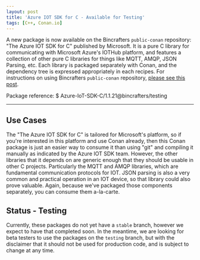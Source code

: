 ```yaml
---
layout: post
title: 'Azure IOT SDK for C - Available for Testing'
tags: [C++, Conan.io]
---
```


A new package is now available on the Bincrafters `public-conan` repository: "The Azure IOT SDK for C" published by Microsoft.  It is a pure C library for communicating with Microsoft Azure's IOTHub platform, and features a collection of other pure C libraries for things like MQTT, AMQP, JSON Parsing, etc.  Each library is packaged separately with Conan, and the dependency tree is expressed appropriately in each recipes. For instructions on using Bincrafters `public-conan` repository, [please see this post](2017-06-06-using-bincrafters-conan-repository.md).

Package reference: 
	$ Azure-IoT-SDK-C/1.1.21@bincrafters/testing

---

## Use Cases
The "The Azure IOT SDK for C" is tailored for Microsoft's platform, so if you're interested in this platform and use Conan already, then this Conan package is just an easier way to consume it than using "git" and compiling it manually as indicated by the Azure IOT SDK team.  However, the other libraries that it depends on are generic enough that they should be usable in other C projects.  Particularly the MQTT and AMQP libraries, which are fundamental communication protocols for IOT.  JSON parsing is also a very common and practical operation in an IOT device, so that library could also prove valuable.  Again, because we've packaged those components separately, you can consume them a-la-carte. 


## Status - Testing
Currently, these packages do not yet have a `stable` branch, however we expect to have that completed soon.  In the meantime, we are looking for beta testers to use the packages on the `testing` branch, but with the disclaimer that it should not be used for production code, and is subject to change at any time. 